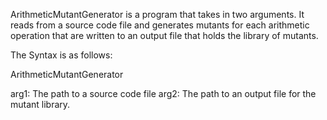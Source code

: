 ArithmeticMutantGenerator is a program that takes in two arguments. It reads from a source code file and generates
mutants for each arithmetic operation that are written to an output file that holds the library of mutants.

The Syntax is as follows:

ArithmeticMutantGenerator <arg1> <arg2>

arg1: The path to a source code file
arg2: The path to an output file for the mutant library.
